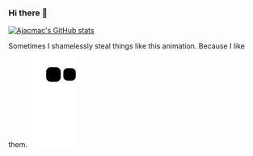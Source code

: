 ### Hi there 👋

<!--
**Ajacmac/Ajacmac** is a ✨ _special_ ✨ repository because its `README.md` (this file) appears on your GitHub profile.

Here are some ideas to get you started:

- 🔭 I’m currently working on ...
- 🌱 I’m currently learning ...
- 👯 I’m looking to collaborate on ...
- 🤔 I’m looking for help with ...
- 💬 Ask me about ...
- 📫 How to reach me: ...
- 😄 Pronouns: ...
- ⚡ Fun fact: ...
-->

[![Ajacmac's GitHub stats](https://github-readme-stats.vercel.app/api?username=ajacmac&count_private=true&theme=radical)](https://github.com/anuraghazra/github-readme-stats)

Sometimes I shamelessly steal things like this animation. Because I like them.
![Snake animation](https://github.com/rafaballerini/rafaballerini/blob/output/github-contribution-grid-snake.svg)
